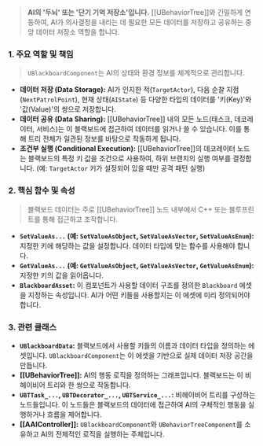 > **AI의 '두뇌' 또는 '단기 기억 저장소'입니다.** [[UBehaviorTree]]와 긴밀하게 연동하여, AI가 의사결정을 내리는 데 필요한 모든 데이터를 저장하고 공유하는 중앙 데이터 저장소 역할을 합니다.

### **1. 주요 역할 및 책임**
> `UBlackboardComponent`는 AI의 상태와 환경 정보를 체계적으로 관리합니다.
* **데이터 저장 (Data Storage):**
    AI가 인지한 적(`TargetActor`), 다음 순찰 지점(`NextPatrolPoint`), 현재 상태(`AIState`) 등 다양한 타입의 데이터를 '키(Key)'와 '값(Value)'의 쌍으로 저장합니다.
* **데이터 공유 (Data Sharing):**
    [[UBehaviorTree]] 내의 모든 노드(태스크, 데코레이터, 서비스)는 이 블랙보드에 접근하여 데이터를 읽거나 쓸 수 있습니다. 이를 통해 트리 전체가 일관된 정보를 바탕으로 작동하게 됩니다.
* **조건부 실행 (Conditional Execution):**
    [[UBehaviorTree]]의 데코레이터 노드는 블랙보드의 특정 키 값을 조건으로 사용하여, 하위 브랜치의 실행 여부를 결정합니다. (예: `TargetActor` 키가 설정되어 있을 때만 공격 패턴 실행)

### **2. 핵심 함수 및 속성**
> 블랙보드 데이터는 주로 [[UBehaviorTree]] 노드 내부에서 C++ 또는 블루프린트를 통해 접근하고 조작합니다.
* **`SetValueAs...` (예: `SetValueAsObject`, `SetValueAsVector`, `SetValueAsEnum`):**
    지정한 키에 해당하는 값을 설정합니다. 데이터 타입에 맞는 함수를 사용해야 합니다.
* **`GetValueAs...` (예: `GetValueAsObject`, `GetValueAsVector`, `GetValueAsEnum`):**
    지정한 키의 값을 읽어옵니다.
* **`BlackboardAsset`:**
    이 컴포넌트가 사용할 데이터 구조를 정의한 `Blackboard` 에셋을 지정하는 속성입니다. AI가 어떤 키들을 사용할지는 이 에셋에 미리 정의되어야 합니다.

### **3. 관련 클래스**
* **`UBlackboardData`:**
    블랙보드에서 사용할 키들의 이름과 데이터 타입을 정의하는 에셋입니다. `UBlackboardComponent`는 이 에셋을 기반으로 실제 데이터 저장 공간을 만듭니다.
* **[[UBehaviorTree]]:**
    AI의 행동 로직을 정의하는 그래프입니다. 블랙보드는 이 비헤이비어 트리와 한 쌍으로 작동합니다.
* **`UBTTask_...`, `UBTDecorator_...`, `UBTService_...`:**
    비헤이비어 트리를 구성하는 노드들입니다. 이 노드들은 블랙보드의 데이터에 접근하여 AI의 구체적인 행동을 실행하거나 흐름을 제어합니다.
* **[[AAIController]]:**
    `UBlackboardComponent`와 `UBehaviorTreeComponent`를 소유하고 AI의 전체적인 로직을 실행하는 주체입니다.